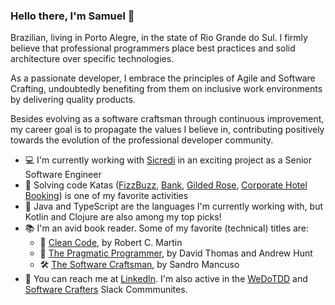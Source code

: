 ### Hello there, I'm Samuel 👋

Brazilian, living in Porto Alegre, in the state of Rio Grande do Sul. I firmly believe that professional programmers place best practices and solid architecture over specific technologies.

As a passionate developer, I embrace the principles of Agile and Software Crafting, undoubtedly benefiting from them on inclusive work environments by delivering quality products.

Besides evolving as a software craftsman through continuous improvement, my career goal is to propagate the values I believe in, contributing positively towards the evolution of the professional developer community.

- 💻 I'm currently working with [Sicredi](https://sicredi.com.br/) in an exciting project as a Senior Software Engineer
- 🥷 Solving code Katas ([FizzBuzz](https://github.com/samueldcs/fizzbuzz), [Bank](https://github.com/samueldcs/katalyst-bank), [Gilded Rose](https://github.com/samueldcs/gildd-rose), [Corporate Hotel Booking](https://github.com/samueldcs/corporate-hotel-booking)) is one of my favorite activities
- 🔡 Java and TypeScript are the languages I'm currently working with, but Kotlin and Clojure are also among my top picks! 
- 📚 I'm an avid book reader. Some of my favorite (technical) titles are:
  -  🧼 [Clean Code](https://www.amazon.com/Clean-Code-Handbook-Software-Craftsmanship/dp/0132350882/), by Robert C. Martin
  -  🎯 [The Pragmatic Programmer](https://pragprog.com/titles/tpp20/the-pragmatic-programmer-20th-anniversary-edition/), by David Thomas and Andrew Hunt
  -  🛠 [The Software Craftsman](https://www.amazon.com/dp/B00QXAGIDO/), by Sandro Mancuso
- 📨 You can reach me at [LinkedIn](https://www.linkedin.com/in/samuel-simao/). I'm also active in the [WeDoTDD](https://wedotdd.com/) and [Software Crafters](http://slack.softwarecraftsmanship.org/) Slack Commmunites.
